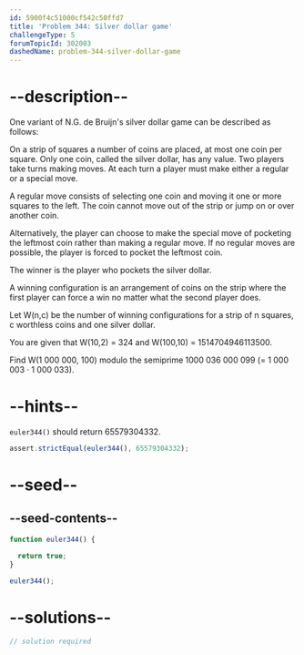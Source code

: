```yaml
---
id: 5900f4c51000cf542c50ffd7
title: 'Problem 344: Silver dollar game'
challengeType: 5
forumTopicId: 302003
dashedName: problem-344-silver-dollar-game
---
```


# --description--

One variant of N.G. de Bruijn's silver dollar game can be described as follows:

On a strip of squares a number of coins are placed, at most one coin per square. Only one coin, called the silver dollar, has any value. Two players take turns making moves. At each turn a player must make either a regular or a special move.

A regular move consists of selecting one coin and moving it one or more squares to the left. The coin cannot move out of the strip or jump on or over another coin.

Alternatively, the player can choose to make the special move of pocketing the leftmost coin rather than making a regular move. If no regular moves are possible, the player is forced to pocket the leftmost coin.

The winner is the player who pockets the silver dollar.

A winning configuration is an arrangement of coins on the strip where the first player can force a win no matter what the second player does.

Let W(n,c) be the number of winning configurations for a strip of n squares, c worthless coins and one silver dollar.

You are given that W(10,2) = 324 and W(100,10) = 1514704946113500.

Find W(1 000 000, 100) modulo the semiprime 1000 036 000 099 (= 1 000 003 · 1 000 033).

# --hints--

`euler344()` should return 65579304332.

```js
assert.strictEqual(euler344(), 65579304332);
```

# --seed--

## --seed-contents--

```js
function euler344() {

  return true;
}

euler344();
```

# --solutions--

```js
// solution required
```
